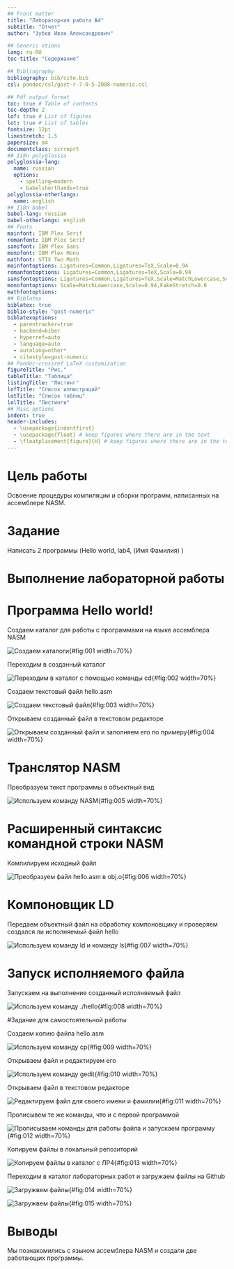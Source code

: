 ```yaml
---
## Front matter
title: "Лабораторная работа №4"
subtitle: "Отчет"
author: "Зубов Иван Александрович"

## Generic otions
lang: ru-RU
toc-title: "Содержание"

## Bibliography
bibliography: bib/cite.bib
csl: pandoc/csl/gost-r-7-0-5-2008-numeric.csl

## Pdf output format
toc: true # Table of contents
toc-depth: 2
lof: true # List of figures
lot: true # List of tables
fontsize: 12pt
linestretch: 1.5
papersize: a4
documentclass: scrreprt
## I18n polyglossia
polyglossia-lang:
  name: russian
  options:
	- spelling=modern
	- babelshorthands=true
polyglossia-otherlangs:
  name: english
## I18n babel
babel-lang: russian
babel-otherlangs: english
## Fonts
mainfont: IBM Plex Serif
romanfont: IBM Plex Serif
sansfont: IBM Plex Sans
monofont: IBM Plex Mono
mathfont: STIX Two Math
mainfontoptions: Ligatures=Common,Ligatures=TeX,Scale=0.94
romanfontoptions: Ligatures=Common,Ligatures=TeX,Scale=0.94
sansfontoptions: Ligatures=Common,Ligatures=TeX,Scale=MatchLowercase,Scale=0.94
monofontoptions: Scale=MatchLowercase,Scale=0.94,FakeStretch=0.9
mathfontoptions:
## Biblatex
biblatex: true
biblio-style: "gost-numeric"
biblatexoptions:
  - parentracker=true
  - backend=biber
  - hyperref=auto
  - language=auto
  - autolang=other*
  - citestyle=gost-numeric
## Pandoc-crossref LaTeX customization
figureTitle: "Рис."
tableTitle: "Таблица"
listingTitle: "Листинг"
lofTitle: "Список иллюстраций"
lotTitle: "Список таблиц"
lolTitle: "Листинги"
## Misc options
indent: true
header-includes:
  - \usepackage{indentfirst}
  - \usepackage{float} # keep figures where there are in the text
  - \floatplacement{figure}{H} # keep figures where there are in the text
---
```


# Цель работы

Освоение процедуры компиляции и сборки программ, написанных на ассемблере NASM.
# Задание

Написать 2 программы (Hello world, lab4, (Имя Фамилия) )


# Выполнение лабораторной работы

# Программа Hello world!

Создаем каталог для работы с программами на языке ассемблера NASM 

![Создаем каталоги](image/1.png){#fig:001 width=70%}

Переходим в созданный каталог

![Переходим в каталог с помощью команды cd](image/2.png){#fig:002 width=70%}

Создаем текстовый файл hello.asm

![Создаем текстовый файл](image/3.png){#fig:003 width=70%}

Открываем созданный файл в текстовом редакторе

![Открываем созданный файл и заполняем его по примеру](image/4.png){#fig:004 width=70%}

# Транслятор NASM

Преобразуем текст программы в объектный вид

![Используем команду NASM](image/5.png){#fig:005 width=70%}

# Расширенный синтаксис командной строки NASM

Компилируем исходный файл 

![Преобразуем файл hello.asm в obj.o](image/6.png){#fig:006 width=70%}

# Компоновщик LD

Передаем объектный файл на обработку компоновщику и проверяем создался ли исполняемый файл hello

![Используем команду ld и команду ls](image/7.png){#fig:007 width=70%}

# Запуск исполняемого файла

Запускаем на выполнение созданный исполняемый файл

![Используем команду ./hello](image/8.png){#fig:008 width=70%}

#Задание для самостоятельной работы

Создаем копию файла hello.asm

![Используем команду cp](image/9.png){#fig:009 width=70%}

Открываем файл и редактируем его

![Используем команду gedit](image/10.png){#fig:010 width=70%}

Открываем файл в текстовом редакторе

![Редактируем файл для своего имени и фамилии](image/11.png){#fig:011 width=70%}

Прописывем те же команды, что и с первой программой

![Прописываем команды для работы файла и запускаем программу](image/12.png){#fig:012 width=70%}

Копируем файлы в локальный репозиторий

![Копируем файлы в каталог с ЛР4](image/13.png){#fig:013 width=70%}

Переходим в каталог лабораторных работ и загружаем файлы на Github

![Загружвем файлы](image/14.png){#fig:014 width=70%}

![Загружвем файлы](image/15.png){#fig:015 width=70%}

# Выводы

Мы познакомились с языком ассемблера NASM и создали две работающих
программы.

